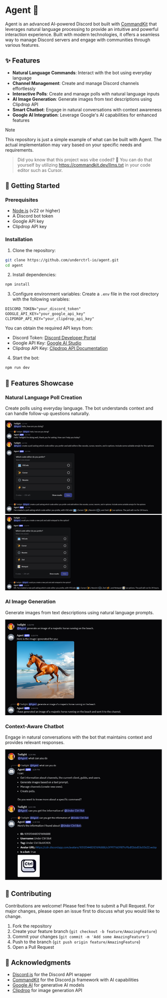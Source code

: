 # Agent 🤖

Agent is an advanced AI-powered Discord bot built with [CommandKit](https://commandkit.dev/) that leverages natural language processing to provide an intuitive and powerful interaction experience. Built with modern technologies, it offers a seamless way to manage Discord servers and engage with communities through various features.

## ✨ Features

- **Natural Language Commands**: Interact with the bot using everyday language
- **Channel Management**: Create and manage Discord channels effortlessly
- **Interactive Polls**: Create and manage polls with natural language inputs
- **AI Image Generation**: Generate images from text descriptions using Clipdrop API
- **Smart Chatbot**: Engage in natural conversations with context awareness
- **Google AI Integration**: Leverage Google's AI capabilities for enhanced features

> [!NOTE]
> This repository is just a simple example of what can be built with Agent. The actual implementation may vary based on your specific needs and requirements.

> Did you know that this project was vibe coded? 🤖 You can do that yourself by utilizing https://commandkit.dev/llms.txt in your code editor such as Cursor.

## 🚀 Getting Started

### Prerequisites

- [Node.js](https://nodejs.org/) (v22 or higher)
- A Discord bot token
- Google API key
- Clipdrop API key

### Installation

1. Clone the repository:

```bash
git clone https://github.com/underctrl-io/agent.git
cd agent
```

2. Install dependencies:

```bash
npm install
```

3. Configure environment variables:
   Create a `.env` file in the root directory with the following variables:

```env
DISCORD_TOKEN="your_discord_token"
GOOGLE_API_KEY="your_google_api_key"
CLIPDROP_API_KEY="your_clipdrop_api_key"
```

You can obtain the required API keys from:

- Discord Token: [Discord Developer Portal](https://discord.com/developers/applications)
- Google API Key: [Google AI Studio](https://aistudio.google.com/apikey)
- Clipdrop API Key: [Clipdrop API Documentation](https://clipdrop.co/apis/docs/text-to-image)

4. Start the bot:

```bash
npm run dev
```

## 🎯 Features Showcase

### Natural Language Poll Creation

Create polls using everyday language. The bot understands context and can handle follow-up questions naturally.

![Create poll with natural language](./assets/create-poll.png)
![Create poll with natural language](./assets/create-poll-2.png)

### AI Image Generation

Generate images from text descriptions using natural language prompts.

![Generate image with natural language](./assets/image-generation.png)

### Context-Aware Chatbot

Engage in natural conversations with the bot that maintains context and provides relevant responses.

![Chatbot](./assets/chatbot.png)

## 🤝 Contributing

Contributions are welcome! Please feel free to submit a Pull Request. For major changes, please open an issue first to discuss what you would like to change.

1. Fork the repository
2. Create your feature branch (`git checkout -b feature/AmazingFeature`)
3. Commit your changes (`git commit -m 'Add some AmazingFeature'`)
4. Push to the branch (`git push origin feature/AmazingFeature`)
5. Open a Pull Request

## 🙏 Acknowledgments

- [Discord.js](https://discord.js.org/) for the Discord API wrapper
- [CommandKit](https://commandkit.dev/) for the Discord.js framework with AI capabilities
- [Google AI](https://ai.google/) for generative AI models
- [Clipdrop](https://clipdrop.co/) for image generation API
